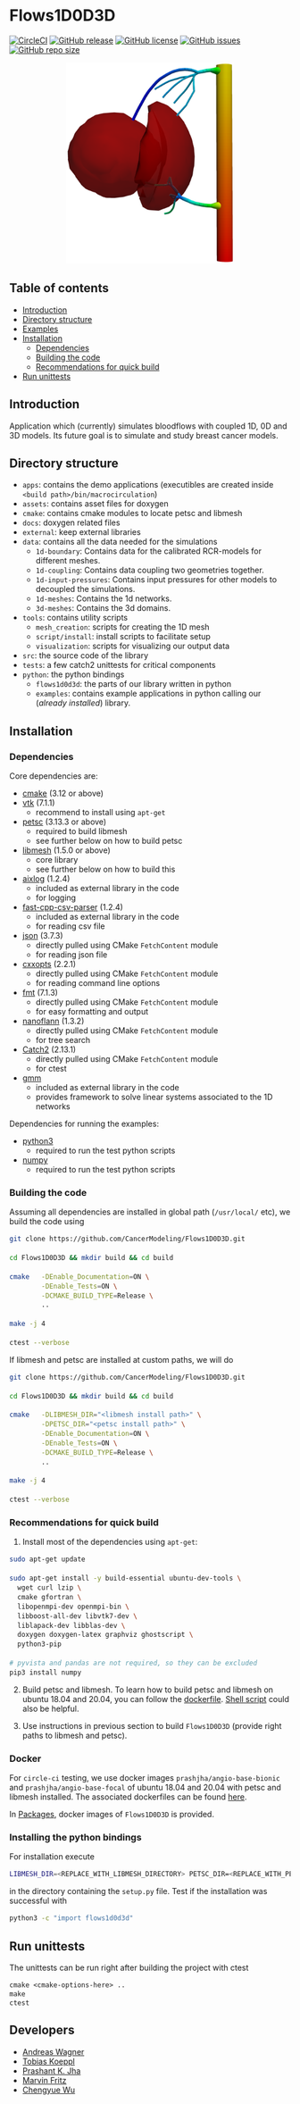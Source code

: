 # Flows1D0D3D

[![CircleCI](https://circleci.com/gh/CancerModeling/Flows1D0D3D.svg?style=shield)](https://circleci.com/gh/CancerModeling/Flows1D0D3D) [![GitHub release](https://img.shields.io/github/release/CancerModeling/Flows1D0D3D.svg)](https://GitHub.com/CancerModeling/Flows1D0D3D/releases/) [![GitHub license](https://img.shields.io/github/license/CancerModeling/Flows1D0D3D.svg)](https://github.com/CancerModeling/Flows1D0D3D/blob/main/LICENSE) [![GitHub issues](https://img.shields.io/github/issues/CancerModeling/Flows1D0D3D.svg)](https://github.com/CancerModeling/Flows1D0D3D/issues) [![GitHub repo size](https://img.shields.io/github/repo-size/CancerModeling/Flows1D0D3D.svg)](https://GitHub.com/CancerModeling/Flows1D0D3D/)

<p align="center"> <img src="https://github.com/CancerModeling/Flows1D0D3D/blob/main/assets/logo/logo.png" width="300"> </p>


## Table of contents

  - [Introduction](#Introduction)
  - [Directory structure](#Directory-structure)
  - [Examples](#Examples)
  - [Installation](#Installation)
    * [Dependencies](#Dependencies)
    * [Building the code](#Building-the-code)
    * [Recommendations for quick build](#Recommendations-for-quick-build)
  - [Run unittests](#Run-unittests)

## Introduction
Application which (currently) simulates bloodflows with coupled 1D, 0D and 3D models.
Its future goal is to simulate and study breast cancer models.

## Directory structure
  - `apps`: contains the demo applications (executibles are created inside `<build path>/bin/macrocirculation`)
  - `assets`: contains asset files for doxygen
  - `cmake`: contains cmake modules to locate petsc and libmesh
  - `docs`: doxygen related files
  - `external`: keep external libraries
  - `data`: contains all the data needed for the simulations
    - `1d-boundary`: Contains data for the calibrated RCR-models for different meshes.
    - `1d-coupling`: Contains data coupling two geometries together. 
    - `1d-input-pressures`: Contains input pressures for other models to decoupled the simulations.
    - `1d-meshes`: Contains the 1d networks.
    - `3d-meshes`: Contains the 3d domains.
  - `tools`: contains utility scripts
    - `mesh_creation`: scripts for creating the 1D mesh 
    - `script/install`: install scripts to facilitate setup
    - `visualization`: scripts for visualizing our output data
  - `src`: the source code of the library 
  - `tests`: a few catch2 unittests for critical components
  - `python`: the python bindings
    - `flows1d0d3d`: the parts of our library written in python
    - `examples`: contains example applications in python calling our (*already installed*) library.

## Installation

### Dependencies
Core dependencies are:
  - [cmake](https://cmake.org/) (3.12 or above) 
  - [vtk](https://vtk.org/) (7.1.1)
    * recommend to install using `apt-get`
  - [petsc](https://github.com/petsc/petsc) (3.13.3 or above)
    * required to build libmesh
    * see further below on how to build petsc
  - [libmesh](https://github.com/libMesh/libmesh) (1.5.0 or above)
    * core library
    * see further below on how to build this
  - [aixlog](https://github.com/badaix/aixlog) (1.2.4)
    * included as external library in the code
    * for logging
  - [fast-cpp-csv-parser](https://github.com/ben-strasser/fast-cpp-csv-parser) (1.2.4)
    * included as external library in the code
    * for reading csv file
  - [json](https://github.com/nlohmann/json) (3.7.3)
    * directly pulled using CMake `FetchContent` module
    * for reading json file
  - [cxxopts](https://github.com/jarro2783/cxxopts) (2.2.1)
    * directly pulled using CMake `FetchContent` module
    * for reading command line options
  - [fmt](https://github.com/fmtlib/fmt) (7.1.3)
    * directly pulled using CMake `FetchContent` module
    * for easy formatting and output
  - [nanoflann](https://github.com/jlblancoc/nanoflann) (1.3.2)
    * directly pulled using CMake `FetchContent` module
    * for tree search
  - [Catch2](https://github.com/catchorg/Catch2.git) (2.13.1)
    * directly pulled using CMake `FetchContent` module
    * for ctest
  - [gmm](http://getfem.org/project/libdesc_gmm.html)
    * included as external library in the code
    * provides framework to solve linear systems associated to the 1D networks

Dependencies for running the examples:
  - [python3](https://www.python.org/)
    * required to run the test python scripts
  - [numpy](https://numpy.org/)
    * required to run the test python scripts

### Building the code
Assuming all dependencies are installed in global path (`/usr/local/` etc), we build the code using
```sh
git clone https://github.com/CancerModeling/Flows1D0D3D.git

cd Flows1D0D3D && mkdir build && cd build

cmake   -DEnable_Documentation=ON \
        -DEnable_Tests=ON \
        -DCMAKE_BUILD_TYPE=Release \
        ..

make -j 4

ctest --verbose
```

If libmesh and petsc are installed at custom paths, we will do
```sh
git clone https://github.com/CancerModeling/Flows1D0D3D.git

cd Flows1D0D3D && mkdir build && cd build

cmake   -DLIBMESH_DIR="<libmesh install path>" \
        -DPETSC_DIR="<petsc install path>" \
        -DEnable_Documentation=ON \
        -DEnable_Tests=ON \
        -DCMAKE_BUILD_TYPE=Release \
        .. 

make -j 4

ctest --verbose
```

### Recommendations for quick build
1. Install most of the dependencies using `apt-get`:
```sh
sudo apt-get update 
  
sudo apt-get install -y build-essential ubuntu-dev-tools \
  wget curl lzip \
  cmake gfortran \
  libopenmpi-dev openmpi-bin \
  libboost-all-dev libvtk7-dev \
  liblapack-dev libblas-dev \
  doxygen doxygen-latex graphviz ghostscript \
  python3-pip 

# pyvista and pandas are not required, so they can be excluded
pip3 install numpy
```

2. Build petsc and libmesh. To learn how to build petsc and libmesh on ubuntu 18.04 and 20.04, you can follow the [dockerfile](https://github.com/prashjha/dockerimages/blob/main/angio-base-bionic/Dockerfile). [Shell script](tools/script/install/install_petsc_libmesh.sh) could also be helpful.

3. Use instructions in previous section to build `Flows1D0D3D` (provide right paths to libmesh and petsc). 

### Docker
For `circle-ci` testing, we use docker images `prashjha/angio-base-bionic` and `prashjha/angio-base-focal` of ubuntu 18.04 and 20.04 with petsc and libmesh installed. The associated dockerfiles can be found [here](https://github.com/prashjha/dockerimages). 

In [Packages](https://github.com/orgs/CancerModeling/packages?repo_name=Flows1D0D3D), docker images of `Flows1D0D3D` is provided. 

### Installing the python bindings

For installation execute
```bash
LIBMESH_DIR=<REPLACE_WITH_LIBMESH_DIRECTORY> PETSC_DIR=<REPLACE_WITH_PETSC_DIRECTORY> python3 -m pip install .
```
in the directory containing the `setup.py` file. Test if the installation was successful with
```bash
python3 -c "import flows1d0d3d"
```

## Run unittests

The unittests can be run right after building the project with ctest
```
cmake <cmake-options-here> ..
make 
ctest
```

## Developers
  - [Andreas Wagner](wagneran@ma.tum.de)
  - [Tobias Koeppl](koepplto@ma.tum.de)
  - [Prashant K. Jha](pjha.sci@gmail.com)
  - [Marvin Fritz](marvin.fritz@ma.tum.de)
  - [Chengyue Wu](cw35926@utexas.edu)
